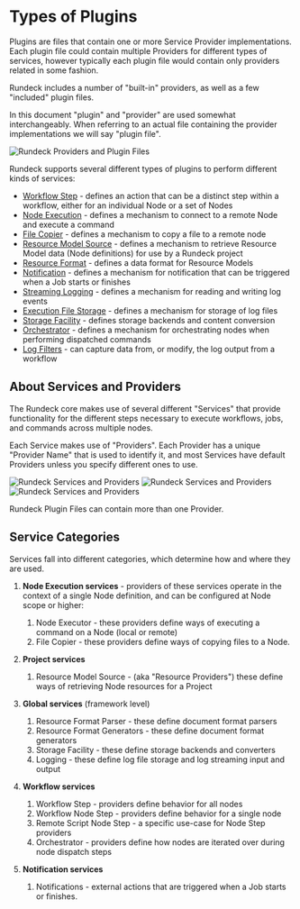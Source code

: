 # Types of Plugins

Plugins are files that contain one or more Service Provider implementations. Each
plugin file could contain multiple Providers for different types of services,
however typically each plugin file would contain only providers related in some
fashion.

Rundeck includes a number of "built-in" providers, as well as a few
"included" plugin files.

In this document "plugin" and "provider" are used somewhat interchangeably. When
referring to an actual file containing the provider implementations we will say
"plugin file".

![Rundeck Providers and Plugin Files](/assets/img/fig1102.png)

Rundeck supports several different types of plugins to perform different kinds
of services:

- [Workflow Step](/manual/jobs/job-plugins/index.md#workflow-steps) - defines an action that can be a distinct step within a workflow, either for an individual Node or a set of Nodes
- [Node Execution](/manual/projects/node-execution/index.md) - defines a mechanism to connect to a remote Node and execute a command
- [File Copier](/manual/projects/node-execution/index.md) - defines a mechanism to copy a file to a remote node
- [Resource Model Source](/manual/projects/resource-model-sources/index.md) - defines a mechanism to retrieve Resource Model data (Node definitions) for use by a Rundeck project
- [Resource Format](/developer/03-model-source-format-parser-generator-plugins.md) - defines a data format for Resource Models
- [Notification](/manual/jobs/job-plugins/index.md#notifications) - defines a mechanism for notification that can be triggered when a Job starts or finishes
- [Streaming Logging](/administration/maintenance/logs.md#streaming-log-plugins) - defines a mechanism for reading and writing log events
- [Execution File Storage](/administration/maintenance/logs.md#execution-file-storage) - defines a mechanism for storage of log files
- [Storage Facility](/administration/configuration/storage-facility.md) - defines storage backends and content conversion
- [Orchestrator](/manual/jobs/job-plugins/index.md#node-orchestrator) - defines a mechanism for orchestrating nodes when performing dispatched commands
- [Log Filters](/manual/jobs/job-plugins/index.md#log-filters) - can capture data from, or modify, the log output from a workflow

## About Services and Providers

The Rundeck core makes use of several different "Services" that provide
functionality for the different steps necessary to execute workflows, jobs,
and commands across multiple nodes.

Each Service makes use of "Providers". Each Provider has a unique "Provider Name"
that is used to identify it, and most Services have default Providers unless
you specify different ones to use.

![Rundeck Services and Providers](/assets/img/fig1101.png)
![Rundeck Services and Providers](/assets/img/fig1101_2.png)
![Rundeck Services and Providers](/assets/img/fig1101_3.png)

Rundeck Plugin Files can contain more than one Provider.

## Service Categories

Services fall into different categories, which determine how and where they are used.

1. **Node Execution services** - providers of these services operate in the context of a single Node definition, and
   can be configured at Node scope or higher:

   1. Node Executor - these providers define ways of executing a command on a Node (local or remote)
   2. File Copier - these providers define ways of copying files to a Node.

2. **Project services**

   1. Resource Model Source - (aka "Resource Providers") these define ways of retrieving Node resources for a Project

3. **Global services** (framework level)

   1. Resource Format Parser - these define document format parsers
   2. Resource Format Generators - these define document format generators
   3. Storage Facility - these define storage backends and converters
   4. Logging - these define log file storage and log streaming input and output

4. **Workflow services**

   1. Workflow Step - providers define behavior for all nodes
   2. Workflow Node Step - providers define behavior for a single node
   3. Remote Script Node Step - a specific use-case for Node Step providers
   4. Orchestrator - providers define how nodes are iterated over during node dispatch steps

5. **Notification services**

   1. Notifications - external actions that are triggered when a Job starts or finishes.
